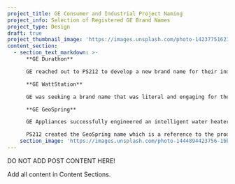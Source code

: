 ```yaml
---
project_title: GE Consumer and Industrial Project Naming
project_info: Selection of Registered GE Brand Names
project_type: Design
draft: true
project_thumbnail_image: 'https://images.unsplash.com/photo-1423775162340-fc7066ace5be?ixlib=rb-0.3.5&q=80&fm=jpg&crop=entropy&cs=tinysrgb&w=500&h=500&fit=crop&s=723bab64906cf8f53b8cbd98a2403b35'
content_section:
  - section_text_markdown: >-
      **GE Durathon**

      GE reached out to PS212 to develop a new brand name for their industry changing, long-life, industrial battery. The team coined the name Durathon from the real words durability and marathon. The new term immediately communicates two of the product’s core attributes—extended life and durability.

      **GE WattStation**

      GE was seeking a brand name that was literal and engaging for their line of consumer charging stations. WattStation uses older world terms as a means of delivering that familiarity. When paired with such forward looking products this name creates conversation worthy tension.

      **GE GeoSpring**

      GE Appliances successfully engineered an intelligent water heater capable of using up to 62% less energy than previous generations. The notable innovation was, in part, the device’s ability to use warm ambient air to supplement traditional heating elements.

      PS212 created the GeoSpring name which is a reference to the product’s function—warm water— and benefit—environmental sensitivity.​
    section_image: 'https://images.unsplash.com/photo-1444894423756-1bb106dce5a7?ixlib=rb-0.3.5&q=80&fm=jpg&crop=entropy&cs=tinysrgb&w=2000&h=1300&fit=crop&s=93f21ae7ef0c3e8d625f2db6b25f678e'
---
```


DO NOT ADD POST CONTENT HERE!

Add all content in Content Sections.